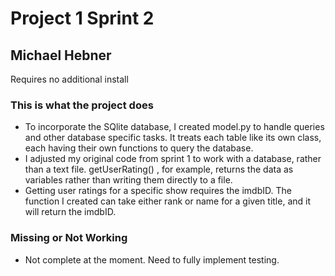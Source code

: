 <h1>Project 1 Sprint 2</h1>
<h2>Michael Hebner</h2>
<body>
    <p>Requires no additional install</p>
    <h3>This is what the project does</h3>
    <ul>
        <li>To incorporate the SQlite database, I created model.py to handle queries and other database specific tasks.
        It treats each table like its own class, each having their own functions to query the database.</li>
        <li>I adjusted my original code from sprint 1 to work with a database, rather than a text file. getUserRating()
        , for example, returns the data as variables rather than writing them directly to a file. </li>
        <li>Getting user ratings for a specific show requires the imdbID. The function I created can take either rank or
        name for a given title, and it will return the imdbID.</li>
    </ul>
    <h3>Missing or Not Working</h3>
    <ul>
        <li>Not complete at the moment. Need to fully implement testing.</li>
    </ul>
</body>
